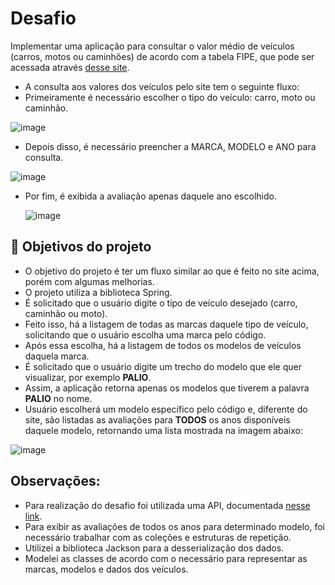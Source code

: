
# Desafio


Implementar uma aplicação para consultar o valor médio de veículos (carros, motos ou caminhões) de acordo com a tabela FIPE, que pode ser acessada através [desse site](https://veiculos.fipe.org.br/).

- A consulta aos valores dos veículos pelo site tem o seguinte fluxo:
- Primeiramente é necessário escolher o tipo do veículo: carro, moto ou caminhão.

![image](https://github.com/jacqueline-oliveira/3257-java-desafio/assets/66698429/c64bc1d1-2957-4bca-9965-0ce2bf9a6207)


- Depois disso, é necessário preencher a MARCA, MODELO e ANO para consulta.

![image](https://github.com/jacqueline-oliveira/3257-java-desafio/assets/66698429/6d85805f-d6b6-40e8-a65d-17cb13a740ed)


- Por fim, é exibida a avaliação apenas daquele ano escolhido.

  ![image](https://github.com/jacqueline-oliveira/3257-java-desafio/assets/66698429/94910321-15ed-49fe-bffc-25e1c4ab52dc)



## 🔨 Objetivos do projeto

- O objetivo do projeto é ter um fluxo similar ao que é feito no site acima, porém com algumas melhorias.
- O projeto utiliza a biblioteca Spring.
- É solicitado que o usuário digite o tipo de veículo desejado (carro, caminhão ou moto).
- Feito isso, há a listagem de todas as marcas daquele tipo de veículo, solicitando que o usuário escolha uma marca pelo código.
- Após essa escolha, há a listagem de todos os modelos de veículos daquela marca.
- É solicitado que o usuário digite um trecho do modelo que ele quer visualizar, por exemplo **PALIO**.
- Assim, a aplicação retorna apenas os modelos que tiverem a palavra **PALIO** no nome.
- Usuário escolherá um modelo específico pelo código e, diferente do site, são listadas as avaliações para **TODOS** os anos disponíveis daquele modelo, retornando uma lista mostrada na imagem abaixo:

![image](https://github.com/jacqueline-oliveira/3257-java-desafio/assets/66698429/3d0ac772-3eff-4bad-a1fd-e7c2f34a39bc)



## Observações:

- Para realização do desafio foi utilizada uma API, documentada [nesse link](https://deividfortuna.github.io/fipe/).
- Para  exibir as avaliações de todos os anos para determinado modelo, foi necessário trabalhar com as coleções e estruturas de repetição.
- Utilizei a biblioteca Jackson para a desserialização dos dados.
- Modelei as classes de acordo com o necessário para representar as marcas, modelos e dados dos veículos.
